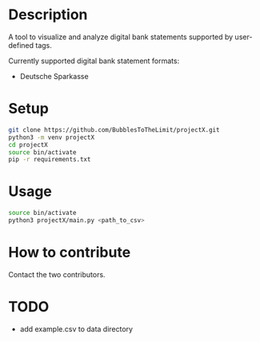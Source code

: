 # Description

A tool to visualize and analyze digital bank statements supported by user-defined tags.

Currently supported digital bank statement formats:
* Deutsche Sparkasse

# Setup

```bash
git clone https://github.com/BubblesToTheLimit/projectX.git 
python3 -m venv projectX
cd projectX
source bin/activate
pip -r requirements.txt
```

# Usage

```bash
source bin/activate
python3 projectX/main.py <path_to_csv>
```

# How to contribute

Contact the two contributors.

# TODO

* add example.csv to data directory